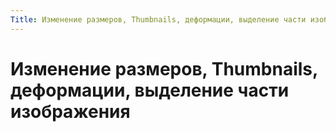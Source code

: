 ```yaml
---
Title: Изменение размеров, Thumbnails, деформации, выделение части изображения
---
```



Изменение размеров, Thumbnails, деформации, выделение части изображения
=======================================================================
